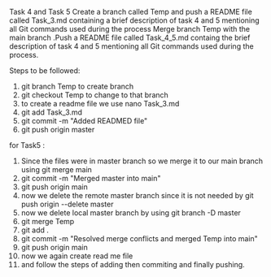 Task 4 and Task 5 
Create a branch called Temp and push a README file called Task_3.md containing a brief description of task 4 and 5 mentioning all Git commands used during the process 
Merge branch Temp with the main branch .Push a README file called Task_4_5.md containg the brief description of task 4 and 5 mentioning all Git commands used during the process.


Steps to be followed:
1. git branch Temp to create branch
2. git checkout Temp to change to that branch
3. to create a readme file we use nano Task_3.md
4. git add Task_3.md
5. git commit -m "Added READMED file"
6. git push origin master

for Task5 :
1. Since the files were in master branch so we merge it to our main branch using git merge main
2. git commit -m "Merged master into main"
3. git push origin main
4. now we delete the remote master branch since it is not needed by git push origin --delete master
5. now we delete local master branch by using git branch -D master
6. git merge Temp
7. git add .
8. git commit -m "Resolved merge conflicts and merged Temp into main"
9. git push origin main
10. now we again create read me file 
11. and follow the steps of adding then commiting and finally pushing.
